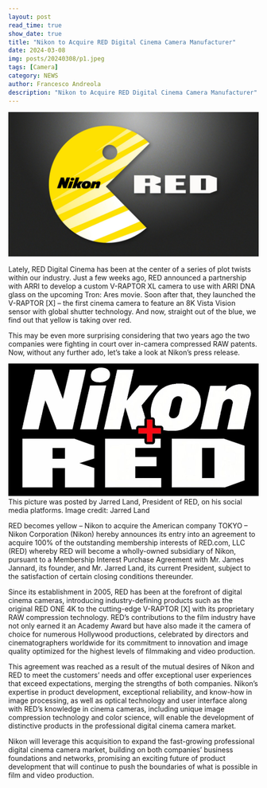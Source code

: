```yaml
---
layout: post
read_time: true
show_date: true
title: "Nikon to Acquire RED Digital Cinema Camera Manufacturer"
date: 2024-03-08
img: posts/20240308/p1.jpeg
tags: [Camera]
category: NEWS
author: Francesco Andreola
description: "Nikon to Acquire RED Digital Cinema Camera Manufacturer"
---
```

![image](./assets/img/posts/20240308/p1.jpeg)

Lately, RED Digital Cinema has been at the center of a series of plot twists within our industry. Just a few weeks ago, RED announced a partnership with ARRI to develop a custom V-RAPTOR XL camera to use with ARRI DNA glass on the upcoming Tron: Ares movie. Soon after that, they launched the V-RAPTOR [X] – the first cinema camera to feature an 8K Vista Vision sensor with global shutter technology. And now, straight out of the blue, we find out that yellow is taking over red.

This may be even more surprising considering that two years ago the two companies were fighting in court over in-camera compressed RAW patents. Now, without any further ado, let’s take a look at Nikon’s press release.

![image](./assets/img/posts/20240308/p2.jpeg)
This picture was posted by Jarred Land, President of RED, on his social media platforms. Image credit: Jarred Land

RED becomes yellow – Nikon to acquire the American company
TOKYO – Nikon Corporation (Nikon) hereby announces its entry into an agreement to acquire 100% of the outstanding membership interests of RED.com, LLC (RED) whereby RED will become a wholly-owned subsidiary of Nikon, pursuant to a Membership Interest Purchase Agreement with Mr. James Jannard, its founder, and Mr. Jarred Land, its current President, subject to the satisfaction of certain closing conditions thereunder.

Since its establishment in 2005, RED has been at the forefront of digital cinema cameras, introducing industry-defining products such as the original RED ONE 4K to the cutting-edge V-RAPTOR [X] with its proprietary RAW compression technology. RED’s contributions to the film industry have not only earned it an Academy Award but have also made it the camera of choice for numerous Hollywood productions, celebrated by directors and cinematographers worldwide for its commitment to innovation and image quality optimized for the highest levels of filmmaking and video production.

This agreement was reached as a result of the mutual desires of Nikon and RED to meet the customers’ needs and offer exceptional user experiences that exceed expectations, merging the strengths of both companies. Nikon’s expertise in product development, exceptional reliability, and know-how in image processing, as well as optical technology and user interface along with RED’s knowledge in cinema cameras, including unique image compression technology and color science, will enable the development of distinctive products in the professional digital cinema camera market.

Nikon will leverage this acquisition to expand the fast-growing professional digital cinema camera market, building on both companies’ business foundations and networks, promising an exciting future of product development that will continue to push the boundaries of what is possible in film and video production.
